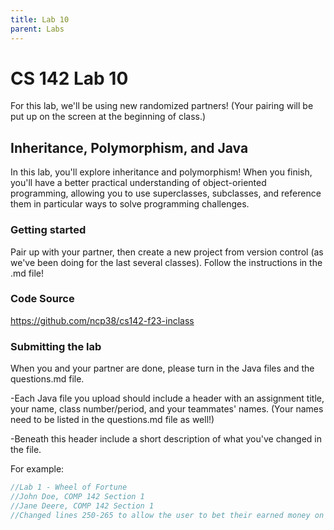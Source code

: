 ```yaml
---
title: Lab 10
parent: Labs
---
```


# CS 142 Lab 10

For this lab, we'll be using new randomized partners!  (Your pairing will be put up on the screen at the beginning of class.)

## Inheritance, Polymorphism, and Java

In this lab, you'll explore inheritance and polymorphism!  When you finish, you'll have a better practical understanding of object-oriented programming, allowing you to use superclasses, subclasses, and reference them in particular ways to solve programming challenges.

### Getting started

Pair up with your partner, then create a new project from version control (as we've been doing for the last several classes).  Follow the instructions in the .md file!

### Code Source

https://github.com/ncp38/cs142-f23-inclass

### Submitting the lab

When you and your partner are done, please turn in the Java files and the questions.md file. 

-Each Java file you upload should include a header with an assignment title, your name, class number/period, and your teammates' names.  (Your names need to be listed in the questions.md file as well!)

-Beneath this header include a short description of what you've changed in the file.

For example:

```java
//Lab 1 - Wheel of Fortune
//John Doe, COMP 142 Section 1
//Jane Deere, COMP 142 Section 1
//Changed lines 250-265 to allow the user to bet their earned money on a letter.
```
